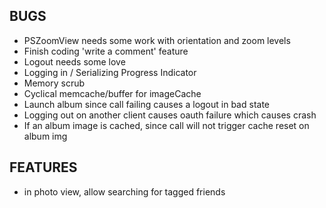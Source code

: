 BUGS
---
- PSZoomView needs some work with orientation and zoom levels
- Finish coding 'write a comment' feature
- Logout needs some love
- Logging in / Serializing Progress Indicator
- Memory scrub
- Cyclical memcache/buffer for imageCache
- Launch album since call failing causes a logout in bad state
- Logging out on another client causes oauth failure which causes crash
- If an album image is cached, since call will not trigger cache reset on album img

FEATURES
---
- in photo view, allow searching for tagged friends